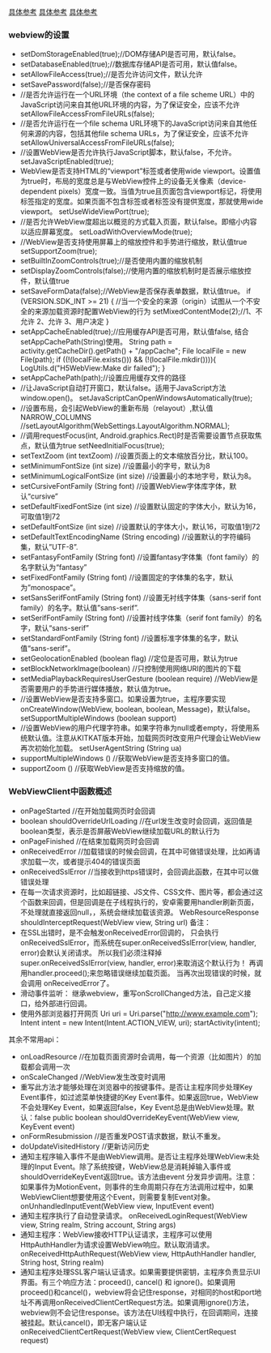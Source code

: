 [具体参考](https://www.jianshu.com/p/2bd29b3e12f9)
[具体参考](https://blog.csdn.net/harvic880925/article/details/51523983)
[具体参考](https://blog.csdn.net/KevinsCSDN/article/details/52241334)

### webview的设置	
* setDomStorageEnabled(true);//DOM存储API是否可用，默认false。
* setDatabaseEnabled(true);//数据库存储API是否可用，默认值false。
* setAllowFileAccess(true);//是否允许访问文件，默认允许
* setSavePassword(false);//是否保存密码
* //是否允许运行在一个URL环境（the context of a file scheme URL）中的JavaScript访问来自其他URL环境的内容，为了保证安全，应该不允许
setAllowFileAccessFromFileURLs(false);
* //是否允许运行在一个file schema URL环境下的JavaScript访问来自其他任何来源的内容，包括其他file schema URLs，为了保证安全，应该不允许
setAllowUniversalAccessFromFileURLs(false);
* //设置WebView是否允许执行JavaScript脚本，默认false，不允许。
setJavaScriptEnabled(true);
* WebView是否支持HTML的“viewport”标签或者使用wide viewport。设置值为true时，布局的宽度总是与WebView控件上的设备无关像素（device-dependent pixels）宽度一致。当值为true且页面包含viewport标记，将使用标签指定的宽度。如果页面不包含标签或者标签没有提供宽度，那就使用wide viewport。
setUseWideViewPort(true);
* //是否允许WebView度超出以概览的方式载入页面，默认false。即缩小内容以适应屏幕宽度。
setLoadWithOverviewMode(true);
* //WebView是否支持使用屏幕上的缩放控件和手势进行缩放，默认值true
setSupportZoom(true);
* setBuiltInZoomControls(true);//是否使用内置的缩放机制
* setDisplayZoomControls(false);//使用内置的缩放机制时是否展示缩放控件，默认值true
* setSaveFormData(false);//WebView是否保存表单数据，默认值true。
if (VERSION.SDK_INT >= 21) {
    //当一个安全的来源（origin）试图从一个不安全的来源加载资源时配置WebView的行为
    setMixedContentMode(2);//1、不允许 2、允许 3、用户决定
}
* setAppCacheEnabled(true);//应用缓存API是否可用，默认值false, 结合setAppCachePath(String)使用。
String path = activity.getCacheDir().getPath() + "/appCache";
File localFile = new File(path);
if ((!(localFile.exists())) && (!(localFile.mkdir()))){
    LogUtils.d("H5WebView:Make dir failed");
}
* setAppCachePath(path);//设置应用缓存文件的路径
* //让JavaScript自动打开窗口，默认false。适用于JavaScript方法window.open()。
setJavaScriptCanOpenWindowsAutomatically(true); 
* //设置布局，会引起WebView的重新布局（relayout）,默认值NARROW_COLUMNS
//setLayoutAlgorithm(WebSettings.LayoutAlgorithm.NORMAL);
* //调用requestFocus(int, Android.graphics.Rect)时是否需要设置节点获取焦点，默认值为true
setNeedInitialFocus(true);
* setTextZoom (int textZoom) //设置页面上的文本缩放百分比，默认100。
* setMinimumFontSize (int size) //设置最小的字号，默认为8
* setMinimumLogicalFontSize (int size) //设置最小的本地字号，默认为8。
* setCursiveFontFamily (String font) //设置WebView字体库字体，默认“cursive”
* setDefaultFixedFontSize (int size) //设置默认固定的字体大小，默认为16，可取值1到72
* setDefaultFontSize (int size) //设置默认的字体大小，默认16，可取值1到72
* setDefaultTextEncodingName (String encoding) //设置默认的字符编码集，默认”UTF-8”.
* setFantasyFontFamily (String font) //设置fantasy字体集（font family）的名字默认为“fantasy”
* setFixedFontFamily (String font) //设置固定的字体集的名字，默认为”monospace”。
* setSansSerifFontFamily (String font) //设置无衬线字体集（sans-serif font family）的名字。默认值”sans-serif”.
* setSerifFontFamily (String font) //设置衬线字体集（serif font family）的名字，默认“sans-serif”
* setStandardFontFamily (String font) //设置标准字体集的名字，默认值“sans-serif”。
* setGeolocationEnabled (boolean flag) //定位是否可用，默认为true
* setBlockNetworkImage(boolean) //只控制使用网络URI的图片的下载
* setMediaPlaybackRequiresUserGesture (boolean require) //WebView是否需要用户的手势进行媒体播放，默认值为true。
* //设置WebView是否支持多窗口。如果设置为true，主程序要实现onCreateWindow(WebView, boolean, boolean, Message)，默认false。
setSupportMultipleWindows (boolean support) 
* //设置WebView的用户代理字符串。如果字符串为null或者empty，将使用系统默认值。注意从KITKAT版本开始，加载网页时改变用户代理会让WebView再次初始化加载。
setUserAgentString (String ua) 
* supportMultipleWindows () //获取WebView是否支持多窗口的值。
* supportZoom () //获取WebView是否支持缩放的值。

### WebViewClient中函数概述	
* onPageStarted //在开始加载网页时会回调
* boolean shouldOverrideUrlLoading //在url发生改变时会回调，返回值是boolean类型，表示是否屏蔽WebView继续加载URL的默认行为
* onPageFinished //在结束加载网页时会回调
* onReceivedError //加载错误的时候会回调，在其中可做错误处理，比如再请求加载一次，或者提示404的错误页面
* onReceivedSslError //当接收到https错误时，会回调此函数，在其中可以做错误处理
* 在每一次请求资源时，比如超链接、JS文件、CSS文件、图片等，都会通过这个函数来回调，但是回调是在子线程执行的，安卓需要用handler刷新页面，不处理就直接返回null，，系统会继续加载该资源。
WebResourceResponse shouldInterceptRequest(WebView view, String url) 
备注：
* 在SSL出错时，是不会触发onReceivedError回调的，
只会执行onReceivedSslError，而系统在super.onReceivedSslError(view, handler, error)会默认关闭请求。
所以我们必须注释掉super.onReceivedSslError(view, handler, error)来取消这个默认行为！ 再调用handler.proceed();来忽略错误继续加载页面。
当再次出现错误的时候，就会调用 onReceivedError了。
* 滑动事件监听：
继承webview，重写onScrollChanged方法，自己定义接口，给外部进行回调。
* 使用外部浏览器打开网页
Uri uri = Uri.parse("http://www.example.com"); 
Intent intent = new Intent(Intent.ACTION_VIEW, uri); 
startActivity(intent);

其余不常用api：
* onLoadResource //在加载页面资源时会调用，每一个资源（比如图片）的加载都会调用一次
* onScaleChanged //WebView发生改变时调用
* 重写此方法才能够处理在浏览器中的按键事件。是否让主程序同步处理Key Event事件，如过滤菜单快捷键的Key Event事件。如果返回true，WebView不会处理Key Event，如果返回false，Key Event总是由WebView处理。默认：false
public boolean shouldOverrideKeyEvent(WebView view, KeyEvent event)
* onFormResubmission //是否重发POST请求数据，默认不重发。
* doUpdateVisitedHistory //更新访问历史
* 通知主程序输入事件不是由WebView调用。是否让主程序处理WebView未处理的Input Event。除了系统按键，WebView总是消耗掉输入事件或shouldOverrideKeyEvent返回true。该方法由event 分发异步调用。注意：如果事件为MotionEvent，则事件的生命周期只存在方法调用过程中，如果WebViewClient想要使用这个Event，则需要复制Event对象。
onUnhandledInputEvent(WebView view, InputEvent event)
* 通知主程序执行了自动登录请求。
onReceivedLoginRequest(WebView view, String realm, String account, String args)
* 通知主程序：WebView接收HTTP认证请求，主程序可以使用HttpAuthHandler为请求设置WebView响应。默认取消请求。
onReceivedHttpAuthRequest(WebView view, HttpAuthHandler handler, String host, String realm)
* 通知主程序处理SSL客户端认证请求。如果需要提供密钥，主程序负责显示UI界面。有三个响应方法：proceed(), cancel() 和 ignore()。如果调用proceed()和cancel()，webview将会记住response，对相同的host和port地址不再调用onReceivedClientCertRequest方法。如果调用ignore()方法，webview则不会记住response。该方法在UI线程中执行，在回调期间，连接被挂起。默认cancel()，即无客户端认证
onReceivedClientCertRequest(WebView view, ClientCertRequest request)















